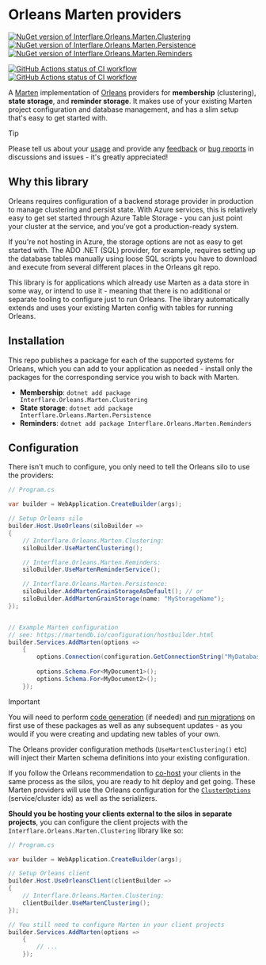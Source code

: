 # Orleans Marten providers

[![NuGet version of Interflare.Orleans.Marten.Clustering](https://img.shields.io/nuget/v/Interflare.Orleans.Marten.Clustering?label=clustering)](https://www.nuget.org/packages/Interflare.Orleans.Marten.Clustering/)
[![NuGet version of Interflare.Orleans.Marten.Persistence](https://img.shields.io/nuget/v/Interflare.Orleans.Marten.Persistence?label=persistence)](https://www.nuget.org/packages/Interflare.Orleans.Marten.Persistence/)
[![NuGet version of Interflare.Orleans.Marten.Reminders](https://img.shields.io/nuget/v/Interflare.Orleans.Marten.Reminders?label=reminders)](https://www.nuget.org/packages/Interflare.Orleans.Marten.Reminders/)   

[![GitHub Actions status of CI workflow](https://img.shields.io/github/actions/workflow/status/interflare/orleans-marten/ci.yml?label=ci)](https://github.com/interflare/orleans-marten/actions/workflows/ci.yml)
[![GitHub Actions status of CI workflow](https://img.shields.io/github/actions/workflow/status/interflare/orleans-marten/release.yml?label=release)](https://github.com/interflare/orleans-marten/actions/workflows/release.yml)

A [Marten](https://martendb.io/) implementation of [Orleans](https://docs.microsoft.com/dotnet/orleans) providers for **membership** (clustering), **state storage**, and **reminder
storage**. It makes use of your existing Marten project configuration and database management, and has a slim setup that's easy to get started with.

> [!TIP]   
> Please tell us about your [usage](https://github.com/interflare/orleans-marten/discussions/categories/show-and-tell) and provide
> any [feedback](https://github.com/interflare/orleans-marten/discussions/categories/ideas) or [bug reports](https://github.com/interflare/orleans-marten/issues/new?labels=bug) in
> discussions and issues - it's greatly appreciated!

## Why this library

Orleans requires configuration of a backend storage provider in production to manage clustering and persist state. With Azure services, this is relatively easy to get set started
through Azure Table Storage - you can just point your cluster at the service, and you've got a production-ready system.

If you're not hosting in Azure, the storage options are not as easy to get started with. The ADO .NET (SQL) provider, for example, requires setting up the database tables manually
using loose SQL scripts you have to download and execute from several different places in the Orleans git repo.

This library is for applications which already use Marten as a data store in some way, or intend to use it - meaning that there is no additional or separate tooling to configure
just to run Orleans. The library automatically extends and uses your existing Marten config with tables for running Orleans.

## Installation

This repo publishes a package for each of the supported systems for Orleans, which you can add to your application as needed - install only the packages for the corresponding
service you wish to back with Marten.

- **Membership**: `dotnet add package Interflare.Orleans.Marten.Clustering`
- **State storage**: `dotnet add package Interflare.Orleans.Marten.Persistence`
- **Reminders**: `dotnet add package Interflare.Orleans.Marten.Reminders`

## Configuration

There isn't much to configure, you only need to tell the Orleans silo to use the providers:

```csharp
// Program.cs

var builder = WebApplication.CreateBuilder(args);

// Setup Orleans silo
builder.Host.UseOrleans(siloBuilder =>
{
    // Interflare.Orleans.Marten.Clustering:
    siloBuilder.UseMartenClustering();

    // Interflare.Orleans.Marten.Reminders:
    siloBuilder.UseMartenReminderService();

    // Interflare.Orleans.Marten.Persistence:
    siloBuilder.AddMartenGrainStorageAsDefault(); // or
    siloBuilder.AddMartenGrainStorage(name: "MyStorageName");
});


// Example Marten configuration
// see: https://martendb.io/configuration/hostbuilder.html
builder.Services.AddMarten(options =>
    {
        options.Connection(configuration.GetConnectionString("MyDatabase"));
    
        options.Schema.For<MyDocument1>();
        options.Schema.For<MyDocument2>();
    });
```

> [!IMPORTANT]   
> You will need to perform [code generation](https://martendb.io/configuration/prebuilding.html#pre-building-generated-types) (if needed)
> and [run migrations](https://martendb.io/schema/migrations.html) on first use of these packages as well as any subsequent updates - as you would if you were creating and updating
> new tables of your own.

The Orleans provider configuration methods (`UseMartenClustering()` etc) will inject their Marten schema definitions into your existing configuration.

If you follow the Orleans recommendation to [co-host](https://learn.microsoft.com/en-us/dotnet/orleans/host/client) your clients in the same process as the silos, you are ready to
hit deploy and get going. These Marten providers will use the Orleans configuration for the [
`ClusterOptions`](https://learn.microsoft.com/en-us/dotnet/orleans/host/configuration-guide/server-configuration?pivots=orleans-7-0#orleans-clustering-information) (service/cluster
ids) as well as the serializers.

**Should you be hosting your clients external to the silos in separate projects**, you can configure the client projects with the `Interflare.Orleans.Marten.Clustering` library
like so:

```csharp
// Program.cs

var builder = WebApplication.CreateBuilder(args);

// Setup Orleans client
builder.Host.UseOrleansClient(clientBuilder =>
{
    // Interflare.Orleans.Marten.Clustering:
    clientBuilder.UseMartenClustering();
});

// You still need to configure Marten in your client projects
builder.Services.AddMarten(options =>
    {
        // ...
    });
```
